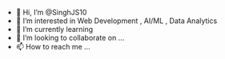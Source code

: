 - 👋 Hi, I’m @SinghJS10
- 👀 I’m interested in Web Development , AI/ML , Data Analytics
- 🌱 I’m currently learning 
- 💞️ I’m looking to collaborate on ...
- 📫 How to reach me ...

<!---
SinghJS10/SinghJS10 is a ✨ special ✨ repository because its `README.md` (this file) appears on your GitHub profile.
You can click the Preview link to take a look at your changes.
--->
